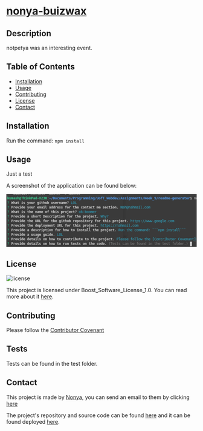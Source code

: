 
  # [nonya-buizwax](https://logner.github.io)

  ## Description 
  notpetya was an interesting event.

  ## Table of Contents  
  * [Installation](#installation)
  * [Usage](#usage)
  * [Contributing](#contributing)
  * [License](#license)
  * [Contact](#contact)
  
  
  ## Installation
  
  Run the command: ```npm install```
  
  ## Usage 
  
  Just a test

  A screenshot of the application can be found below:
  
  ![Sample Screenshot](./assets/img/screenshot.png)

  
  ## License

  ![license](https://img.shields.io/badge/License-Boost_Software_License_1.0-informational)
  
  This project is licensed under Boost_Software_License_1.0. You can read more about it [here](https://choosealicense.com/licenses/).
  
  ## Contributing
  
  Please follow the [Contributor Covenant](https://www.contributor-covenant.org/)

  ## Tests
  
  Tests can be found in the test folder.  

  ## Contact

  This project is made by [Nonya](https://www.github.com/Nonya/), you can send an email to them by clicking [here](mailto:Buizwax@mar.s)

  The project's repository and source code can be found [here](https://github.com) and it can be found deployed [here](https://logner.github.io).
